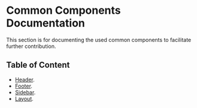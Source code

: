 # Common Components Documentation

This section is for documenting the used common components to facilitate further contribution.

## Table of Content

- [Header](../../../src/layout/Header/index.js).
- [Footer](../../../src/layout/Footer/index.js).
- [Sidebar](../../../src/layout/Sidebar/index.js).
- [Layout](../../../src/layout/index.js).
